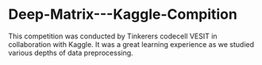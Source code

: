 # Deep-Matrix---Kaggle-Compition

This competition was conducted by Tinkerers codecell VESIT in collaboration with Kaggle.
It was a great learning experience as we studied various depths of data preprocessing.
